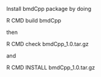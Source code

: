 Install bmdCpp package by doing

R CMD build bmdCpp

then

R CMD check bmdCpp_1.0.tar.gz

and 

R CMD INSTALL bmdCpp_1.0.tar.gz
